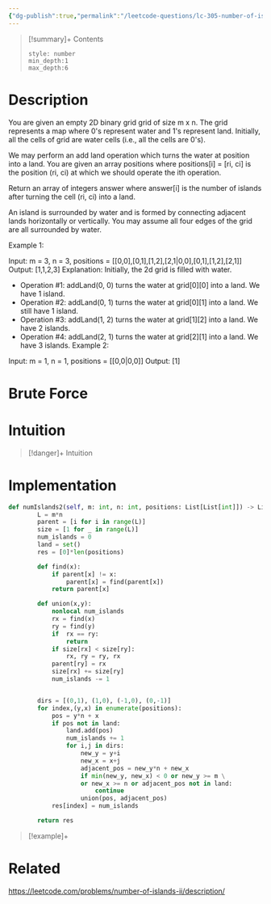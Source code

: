 ```yaml
---
{"dg-publish":true,"permalink":"/leetcode-questions/lc-305-number-of-islands-ii/","title":"305. Number of Islands II","tags":["lc-hard","union-find","connected-components","graphs"]}
---
```



>[!summary]+ Contents
>```toc
>style: number
>min_depth:1
>max_depth:6
>```

# Description
You are given an empty 2D binary grid grid of size m x n. The grid represents a map where 0's represent water and 1's represent land. Initially, all the cells of grid are water cells (i.e., all the cells are 0's).

We may perform an add land operation which turns the water at position into a land. You are given an array positions where positions[i] = [ri, ci] is the position (ri, ci) at which we should operate the ith operation.

Return an array of integers answer where answer[i] is the number of islands after turning the cell (ri, ci) into a land.

An island is surrounded by water and is formed by connecting adjacent lands horizontally or vertically. You may assume all four edges of the grid are all surrounded by water.

 

Example 1:


Input: m = 3, n = 3, positions = [[0,0],[0,1],[1,2],[2,1\|0,0],[0,1],[1,2],[2,1]]
Output: [1,1,2,3]
Explanation:
Initially, the 2d grid is filled with water.
- Operation #1: addLand(0, 0) turns the water at grid[0][0] into a land. We have 1 island.
- Operation #2: addLand(0, 1) turns the water at grid[0][1] into a land. We still have 1 island.
- Operation #3: addLand(1, 2) turns the water at grid[1][2] into a land. We have 2 islands.
- Operation #4: addLand(2, 1) turns the water at grid[2][1] into a land. We have 3 islands.
Example 2:

Input: m = 1, n = 1, positions = [[0,0\|0,0]]
Output: [1]

# Brute Force
# Intuition

>[!danger]+ Intuition

# Implementation
```python
def numIslands2(self, m: int, n: int, positions: List[List[int]]) -> List[int]:
        L = m*n
        parent = [i for i in range(L)]
        size = [1 for _ in range(L)]
        num_islands = 0
        land = set()
        res = [0]*len(positions)

        def find(x):
            if parent[x] != x:
                parent[x] = find(parent[x])
            return parent[x]

        def union(x,y):
            nonlocal num_islands
            rx = find(x)
            ry = find(y)
            if  rx == ry:
                return
            if size[rx] < size[ry]:
                rx, ry = ry, rx
            parent[ry] = rx
            size[rx] += size[ry]
            num_islands -= 1


        dirs = [(0,1), (1,0), (-1,0), (0,-1)]
        for index,(y,x) in enumerate(positions):
            pos = y*n + x
            if pos not in land:
                land.add(pos)
                num_islands += 1
                for i,j in dirs:
                    new_y = y+i
                    new_x = x+j
                    adjacent_pos = new_y*n + new_x
                    if min(new_y, new_x) < 0 or new_y >= m \
                    or new_x >= n or adjacent_pos not in land:
                        continue
                    union(pos, adjacent_pos)
            res[index] = num_islands

        return res

```

>[!example]+ 


# Related
https://leetcode.com/problems/number-of-islands-ii/description/